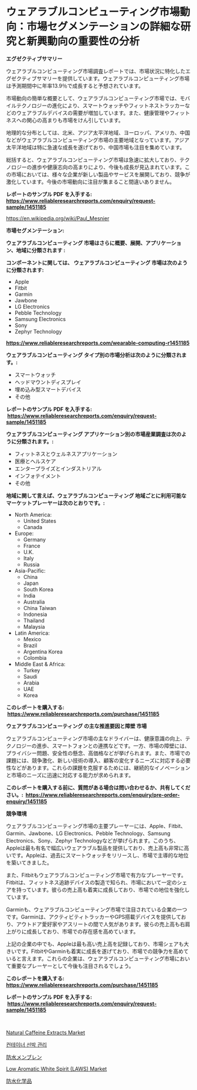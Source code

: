 <p><h1>ウェアラブルコンピューティング市場動向：市場セグメンテーションの詳細な研究と新興動向の重要性の分析</h1></p><p><strong>エグゼクティブサマリー</strong></p>
<p><p>ウェアラブルコンピューティング市場調査レポートでは、市場状況に特化したエグゼクティブサマリーを提供しています。ウェアラブルコンピューティング市場は予測期間中に年率13.9％で成長すると予想されています。</p><p>市場動向の簡単な概要として、ウェアラブルコンピューティング市場では、モバイルテクノロジーの進化により、スマートウォッチやフィットネストラッカーなどのウェアラブルデバイスの需要が増加しています。また、健康管理やフィットネスへの関心の高まりも市場をけん引しています。</p><p>地理的な分布としては、北米、アジア太平洋地域、ヨーロッパ、アメリカ、中国などがウェアラブルコンピューティング市場の主要地域となっています。アジア太平洋地域は特に急速な成長を遂げており、中国市場も注目を集めています。</p><p>総括すると、ウェアラブルコンピューティング市場は急速に拡大しており、テクノロジーの進歩や健康志向の高まりにより、今後も成長が見込まれています。この市場においては、様々な企業が新しい製品やサービスを展開しており、競争が激化しています。今後の市場動向に注目が集まること間違いありません。</p></p>
<p><strong>レポートのサンプル PDF を入手する: <a href="https://www.reliableresearchreports.com/enquiry/request-sample/1451185">https://www.reliableresearchreports.com/enquiry/request-sample/1451185</a></strong></p>
<p><a href="https://en.wikipedia.org/wiki/Paul_Mesnier">https://en.wikipedia.org/wiki/Paul_Mesnier</a></p>
<p><strong>市場セグメンテーション:</strong></p>
<p><strong> ウェアラブルコンピューティング 市場はさらに概要、展開、アプリケーション、地域に分類されます :</strong></p>
<p><strong>コンポーネントに関しては、 ウェアラブルコンピューティング 市場は次のように分類されます: &nbsp;</strong></p>
<p><ul><li>Apple</li><li>Fitbit</li><li>Garmin</li><li>Jawbone</li><li>LG Electronics</li><li>Pebble Technology</li><li>Samsung Electronics</li><li>Sony</li><li>Zephyr Technology</li></ul></p>
<p><strong><a href="https://www.reliableresearchreports.com/wearable-computing-r1451185">https://www.reliableresearchreports.com/wearable-computing-r1451185</a></strong></p>
<p><strong> ウェアラブルコンピューティング タイプ別の市場分析は次のように分類されます。:</strong></p>
<p><ul><li>スマートウォッチ</li><li>ヘッドマウントディスプレイ</li><li>埋め込み型スマートデバイス</li><li>その他</li></ul></p>
<p><strong>レポートのサンプル PDF を入手する: &nbsp;<a href="https://www.reliableresearchreports.com/enquiry/request-sample/1451185">https://www.reliableresearchreports.com/enquiry/request-sample/1451185</a></strong></p>
<p><strong> ウェアラブルコンピューティング アプリケーション別の市場産業調査は次のように分類されます。:</strong></p>
<p><ul><li>フィットネスとウェルネスアプリケーション</li><li>医療とヘルスケア</li><li>エンタープライズとインダストリアル</li><li>インフォテイメント</li><li>その他</li></ul></p>
<p><strong>地域に関して言えば、ウェアラブルコンピューティング 地域ごとに利用可能なマーケットプレーヤーは次のとおりです。:</strong></p>
<p><ul>
    <li>
        North America:
        <ul>
            <li>United States</li>
            <li>Canada</li>
        </ul>
    </li>
    <li>
        Europe:
        <ul>
            <li>Germany</li>
            <li>France</li>
            <li>U.K.</li>
            <li>Italy</li>
            <li>Russia</li>
        </ul>
    </li>
    <li>
        Asia-Pacific:
        <ul>
            <li>China</li>
            <li>Japan</li>
            <li>South Korea</li>
            <li>India</li>
            <li>Australia</li>
            <li>China Taiwan</li>
            <li>Indonesia</li>
            <li>Thailand</li>
            <li>Malaysia</li>
        </ul>
    </li>
    <li>
        Latin America:
        <ul>
            <li>Mexico</li>
            <li>Brazil</li>
            <li>Argentina Korea</li>
            <li>Colombia</li>
        </ul>
    </li>
    <li>
        Middle East & Africa:
        <ul>
            <li>Turkey</li>
            <li>Saudi</li>
            <li>Arabia</li>
            <li>UAE</li>
            <li>Korea</li>
        </ul>
    </li>
    </ul></p>
<p><strong>このレポートを購入する: &nbsp;<a href="https://www.reliableresearchreports.com/purchase/1451185">https://www.reliableresearchreports.com/purchase/1451185</a></strong></p>
<p><strong>ウェアラブルコンピューティング の主な推進要因と障壁 市場</strong></p>
<p><p>ウェアラブルコンピューティング市場の主なドライバーは、健康意識の向上、テクノロジーの進歩、スマートフォンとの連携などです。一方、市場の障壁には、プライバシー問題、安全性の懸念、高価格などが挙げられます。また、市場での課題には、競争激化、新しい技術の導入、顧客の変化するニーズに対応する必要性などがあります。これらの課題を克服するためには、継続的なイノベーションと市場のニーズに迅速に対応する能力が求められます。</p></p>
<p><strong>このレポートを購入する前に、質問がある場合は問い合わせるか、共有してください。:&nbsp; <a href="https://www.reliableresearchreports.com/enquiry/pre-order-enquiry/1451185">https://www.reliableresearchreports.com/enquiry/pre-order-enquiry/1451185</a></strong></p>
<p><strong>競争環境</strong></p>
<p><p>ウェアラブルコンピューティング市場の主要プレーヤーには、Apple、Fitbit、Garmin、Jawbone、LG Electronics、Pebble Technology、Samsung Electronics、Sony、Zephyr Technologyなどが挙げられます。このうち、Appleは最も有名で幅広いウェアラブル製品を提供しており、売上高も非常に高いです。Appleは、過去にスマートウォッチをリリースし、市場で主導的な地位を築いてきました。</p><p>また、Fitbitもウェアラブルコンピューティング市場で有力なプレーヤーです。Fitbitは、フィットネス追跡デバイスの製造で知られ、市場において一定のシェアを持っています。彼らの売上高も着実に成長しており、市場での地位を強化しています。</p><p>Garminも、ウェアラブルコンピューティング市場で注目されている企業の一つです。Garminは、アクティビティトラッカーやGPS搭載デバイスを提供しており、アウトドア愛好家やアスリートの間で人気があります。彼らの売上高も右肩上がりに成長しており、市場での存在感を高めています。</p><p>上記の企業の中でも、Appleは最も高い売上高を記録しており、市場シェアも大きいです。FitbitやGarminも着実に成長を遂げており、市場での競争力を高めていると言えます。これらの企業は、ウェアラブルコンピューティング市場において重要なプレーヤーとして今後も注目されるでしょう。</p></p>
<p><strong>このレポートを購入する: &nbsp; <a href="https://www.reliableresearchreports.com/purchase/1451185">https://www.reliableresearchreports.com/purchase/1451185</a></strong></p>
<p><strong>レポートのサンプル PDF を入手する: &nbsp;<a href="https://www.reliableresearchreports.com/enquiry/request-sample/1451185">https://www.reliableresearchreports.com/enquiry/request-sample/1451185</a></strong><strong></strong></p>
<p>&nbsp;</p>
<p><p><a href="https://github.com/goodweq44/Market-Research-Report-List-1/blob/main/natural-caffeine-extracts-market.md">Natural Caffeine Extracts Market</a></p><p><a href="https://github.com/Nicolasrown5/Market-Research-Report-List-2/blob/main/969792028315.md">컨테이너 선박 관리</a></p><p><a href="https://github.com/DanykaKilback/Market-Research-Report-List-2/blob/main/183298420794.md">防水メンブレン</a></p><p><a href="https://github.com/MaraKoelpin2023/Market-Research-Report-List-2/blob/main/low-aromatic-white-spirit-laws-market.md">Low Aromatic White Spirit (LAWS) Market</a></p><p><a href="https://github.com/RandallRunte2023/Market-Research-Report-List-2/blob/main/682544120793.md">防水化学品</a></p></p>